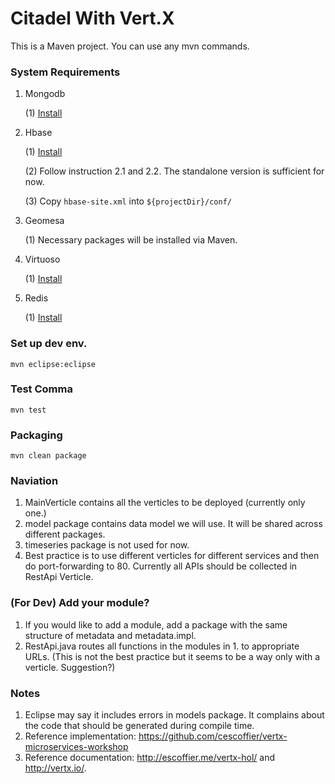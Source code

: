 # Citadel With Vert.X

This is a Maven project. You can use any mvn commands.

### System Requirements
1. Mongodb

   (1) [Install](https://docs.mongodb.com/manual/installation/)
 
2. Hbase

   (1) [Install](https://hbase.apache.org/book.html#quickstart)
 
   (2) Follow instruction 2.1 and 2.2. The standalone version is sufficient for now.
 
   (3) Copy ``hbase-site.xml`` into ``${projectDir}/conf/``
 
3. Geomesa

   (1) Necessary packages will be installed via Maven.
 
4. Virtuoso

   (1) [Install](https://github.com/openlink/virtuoso-opensource)
 
5. Redis 

   (1) [Install](https://redis.io/topics/quickstart)



### Set up dev env.
```{r, engine='bash', count_lines}
mvn eclipse:eclipse
```

### Test Comma
```{r, engine='bash', count_lines}
mvn test
```

### Packaging
```{r, engine='bash', count_lines}
mvn clean package
```

### Naviation
1. MainVerticle contains all the verticles to be deployed (currently only one.)
2. model package contains data model we will use. It will be shared across different packages.
3. timeseries package is not used for now.
4. Best practice is to use different verticles for different services and then do port-forwarding to 80. Currently all APIs should be collected in RestApi Verticle.

### (For Dev) Add your module?
1. If you would like to add a module, add a package with the same structure of metadata and metadata.impl.
2. RestApi.java routes all functions in the modules in 1. to appropriate URLs. (This is not the best practice but it seems to be a way only with a verticle. Suggestion?)

### Notes
1. Eclipse may say it includes errors in models package. It complains about the code that should be generated during compile time.
2. Reference implementation: https://github.com/cescoffier/vertx-microservices-workshop
3. Reference documentation: http://escoffier.me/vertx-hol/ and http://vertx.io/.
